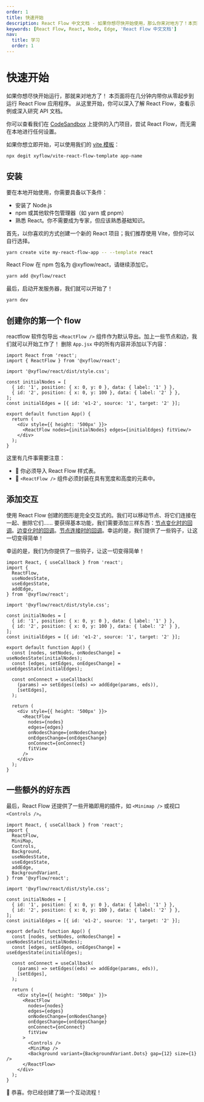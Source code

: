 ```yaml
---
order: 1
title: 快速开始
description: React Flow 中文文档 - 如果你想尽快开始使用，那么你来对地方了！本页面将带你在几分钟内从零开始开发一个可以运行的 React Flow 应用。从这里，你可以深入了解 React Flow 的全部内容、查看示例或深入了解 API 文档。
keywords: [React Flow, React, Node, Edge, 'React Flow 中文文档']
nav:
  title: 学习
  order: 1
---
```


# 快速开始

如果你想尽快开始运行，那就来对地方了！ 本页面将在几分钟内带你从零起步到运行 React Flow 应用程序。 从这里开始，你可以深入了解 React Flow，查看示例或深入研究 API 文档。

你可以查看我们在 [CodeSandbox](https://new.reactflow.dev/ts) 上提供的入门项目，尝试 React Flow，而无需在本地进行任何设置。

如果你想立即开始，可以使用我们的 [vite 模板](https://github.com/xyflow/vite-react-flow-template)：

```sh
npx degit xyflow/vite-react-flow-template app-name
```

## 安装

要在本地开始使用，你需要具备以下条件：

- 安装了 Node.js
- npm 或其他软件包管理器（如 yarn 或 pnpm）
- 熟悉 React。你不需要成为专家，但应该熟悉基础知识。

首先，以你喜欢的方式创建一个新的 React 项目；我们推荐使用 Vite，但你可以自行选择。

```sh
yarn create vite my-react-flow-app -- --template react
```

React Flow 在 npm 包名为 @xyflow/react，请继续添加它。

```sh
yarn add @xyflow/react
```

最后，启动开发服务器，我们就可以开始了！

```sh
yarn dev
```

## 创建你的第一个 flow

reactflow 软件包导出 `<ReactFlow />` 组件作为默认导出。加上一些节点和边，我们就可以开始工作了！ 删除 `App.jsx` 中的所有内容并添加以下内容：

```tsx
import React from 'react';
import { ReactFlow } from '@xyflow/react';

import '@xyflow/react/dist/style.css';

const initialNodes = [
  { id: '1', position: { x: 0, y: 0 }, data: { label: '1' } },
  { id: '2', position: { x: 0, y: 100 }, data: { label: '2' } },
];
const initialEdges = [{ id: 'e1-2', source: '1', target: '2' }];

export default function App() {
  return (
    <div style={{ height: '500px' }}>
      <ReactFlow nodes={initialNodes} edges={initialEdges} fitView/>
    </div>
  );
}
```

这里有几件事需要注意：

- 🎨 你必须导入 React Flow 样式表。
- 📐 `<ReactFlow />` 组件必须封装在具有宽度和高度的元素中。

## 添加交互

使用 React Flow 创建的图形是完全交互式的。我们可以移动节点、将它们连接在一起、删除它们...... 要获得基本功能，我们需要添加三样东西：[节点变化时的回调](#)。[边变化时的回调](#)。[节点连接时的回调](#)。幸运的是，我们提供了一些钩子，让这一切变得简单！

幸运的是，我们为你提供了一些钩子，让这一切变得简单！

```tsx
import React, { useCallback } from 'react';
import {
  ReactFlow,
  useNodesState,
  useEdgesState,
  addEdge,
} from '@xyflow/react';

import '@xyflow/react/dist/style.css';

const initialNodes = [
  { id: '1', position: { x: 0, y: 0 }, data: { label: '1' } },
  { id: '2', position: { x: 0, y: 100 }, data: { label: '2' } },
];
const initialEdges = [{ id: 'e1-2', source: '1', target: '2' }];

export default function App() {
  const [nodes, setNodes, onNodesChange] = useNodesState(initialNodes);
  const [edges, setEdges, onEdgesChange] = useEdgesState(initialEdges);

  const onConnect = useCallback(
    (params) => setEdges((eds) => addEdge(params, eds)),
    [setEdges],
  );

  return (
    <div style={{ height: '500px' }}>
      <ReactFlow
        nodes={nodes}
        edges={edges}
        onNodesChange={onNodesChange}
        onEdgesChange={onEdgesChange}
        onConnect={onConnect}
        fitView
      />
    </div>
  );
}
```

## 一些额外的好东西

最后，React Flow 还提供了一些开箱即用的插件，如 `<Minimap />` 或视口 `<Controls />`。

```tsx
import React, { useCallback } from 'react';
import {
  ReactFlow,
  MiniMap,
  Controls,
  Background,
  useNodesState,
  useEdgesState,
  addEdge,
  BackgroundVariant,
} from '@xyflow/react';

import '@xyflow/react/dist/style.css';

const initialNodes = [
  { id: '1', position: { x: 0, y: 0 }, data: { label: '1' } },
  { id: '2', position: { x: 0, y: 100 }, data: { label: '2' } },
];
const initialEdges = [{ id: 'e1-2', source: '1', target: '2' }];

export default function App() {
  const [nodes, setNodes, onNodesChange] = useNodesState(initialNodes);
  const [edges, setEdges, onEdgesChange] = useEdgesState(initialEdges);

  const onConnect = useCallback(
    (params) => setEdges((eds) => addEdge(params, eds)),
    [setEdges],
  );

  return (
    <div style={{ height: '500px' }}>
      <ReactFlow
        nodes={nodes}
        edges={edges}
        onNodesChange={onNodesChange}
        onEdgesChange={onEdgesChange}
        onConnect={onConnect}
        fitView
      >
        <Controls />
        <MiniMap />
        <Background variant={BackgroundVariant.Dots} gap={12} size={1} />
      </ReactFlow>
    </div>
  );
}
```

🎉 恭喜。你已经创建了第一个互动流程！
